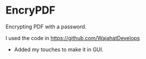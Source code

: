 # EncryPDF
Encrypting PDF with a password.

I used the code in https://github.com/WajahatDevelops
- Added my touches to make it in GUI.
